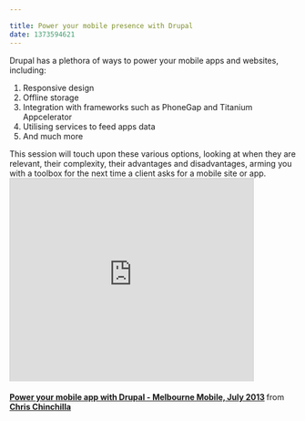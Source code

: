 ```yaml
---

title: Power your mobile presence with Drupal
date: 1373594621
---
```

<p class="p1">Drupal has a plethora of ways to power your mobile apps and websites, including:<ol class="ol1"><li class="li1">Responsive design</li><li class="li1">Offline storage</li><li class="li1">Integration with frameworks such as PhoneGap and Titanium Appcelerator</li><li class="li1">Utilising services to feed apps data</li><li class="li1">And much more</li></ol><p class="p1">This session will touch upon these various options, looking at when they are relevant, their complexity, their advantages and disadvantages, arming you with a toolbox for the next time a client asks for a mobile site or app.

<iframe allowfullscreen="" frameborder="0" height="356" marginheight="0" marginwidth="0" mozallowfullscreen="" scrolling="no" src="https://www.slideshare.net/slideshow/embed_code/24326966" style="border:1px solid #CCC;border-width:1px 1px 0;margin-bottom:5px" webkitallowfullscreen="" width="427"></iframe><div style="margin-bottom:5px"><strong><a href="https://www.slideshare.net/chrischinchilla/power-your-mobile-app-with-drupal" target="_blank" title="Power your mobile app with Drupal - Melbourne Mobile, July 2013">Power your mobile app with Drupal - Melbourne Mobile, July 2013</a> </strong> from <strong><a href="https://www.slideshare.net/chrischinchilla" target="_blank">Chris Chinchilla</a></strong></div>
